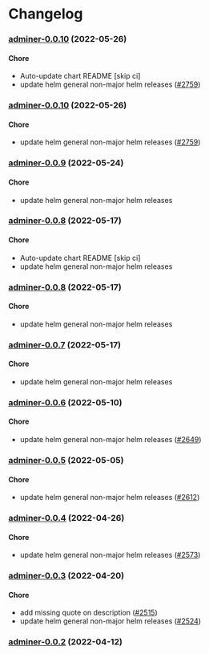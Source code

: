 # Changelog<br>


<a name="adminer-0.0.10"></a>
### [adminer-0.0.10](https://github.com/truecharts/apps/compare/adminer-0.0.9...adminer-0.0.10) (2022-05-26)

#### Chore

* Auto-update chart README [skip ci]
* update helm general non-major helm releases ([#2759](https://github.com/truecharts/apps/issues/2759))



<a name="adminer-0.0.10"></a>
### [adminer-0.0.10](https://github.com/truecharts/apps/compare/adminer-0.0.9...adminer-0.0.10) (2022-05-26)

#### Chore

* update helm general non-major helm releases ([#2759](https://github.com/truecharts/apps/issues/2759))



<a name="adminer-0.0.9"></a>
### [adminer-0.0.9](https://github.com/truecharts/apps/compare/adminer-0.0.8...adminer-0.0.9) (2022-05-24)

#### Chore

* update helm general non-major helm releases



<a name="adminer-0.0.8"></a>
### [adminer-0.0.8](https://github.com/truecharts/apps/compare/adminer-0.0.7...adminer-0.0.8) (2022-05-17)

#### Chore

* Auto-update chart README [skip ci]
* update helm general non-major helm releases



<a name="adminer-0.0.8"></a>
### [adminer-0.0.8](https://github.com/truecharts/apps/compare/adminer-0.0.7...adminer-0.0.8) (2022-05-17)

#### Chore

* update helm general non-major helm releases



<a name="adminer-0.0.7"></a>
### [adminer-0.0.7](https://github.com/truecharts/apps/compare/adminer-0.0.6...adminer-0.0.7) (2022-05-17)

#### Chore

* update helm general non-major helm releases



<a name="adminer-0.0.6"></a>
### [adminer-0.0.6](https://github.com/truecharts/apps/compare/adminer-0.0.5...adminer-0.0.6) (2022-05-10)

#### Chore

* update helm general non-major helm releases ([#2649](https://github.com/truecharts/apps/issues/2649))



<a name="adminer-0.0.5"></a>
### [adminer-0.0.5](https://github.com/truecharts/apps/compare/adminer-0.0.4...adminer-0.0.5) (2022-05-05)

#### Chore

* update helm general non-major helm releases ([#2612](https://github.com/truecharts/apps/issues/2612))



<a name="adminer-0.0.4"></a>
### [adminer-0.0.4](https://github.com/truecharts/apps/compare/adminer-0.0.3...adminer-0.0.4) (2022-04-26)

#### Chore

* update helm general non-major helm releases ([#2573](https://github.com/truecharts/apps/issues/2573))



<a name="adminer-0.0.3"></a>
### [adminer-0.0.3](https://github.com/truecharts/apps/compare/adminer-0.0.2...adminer-0.0.3) (2022-04-20)

#### Chore

* add missing quote on description ([#2515](https://github.com/truecharts/apps/issues/2515))
* update helm general non-major helm releases ([#2524](https://github.com/truecharts/apps/issues/2524))



<a name="adminer-0.0.2"></a>
### [adminer-0.0.2](https://github.com/truecharts/apps/compare/adminer-0.0.1...adminer-0.0.2) (2022-04-12)

